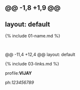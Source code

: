@@ -1,8 +1,9 @@
---
layout: default
---

{% include 01-name.md %}

<br>

@@ -11,4 +12,4 @@ layout: default
<br>

{% include 03-links.md %}

profile:**VIJAY**

ph:_123456789_
